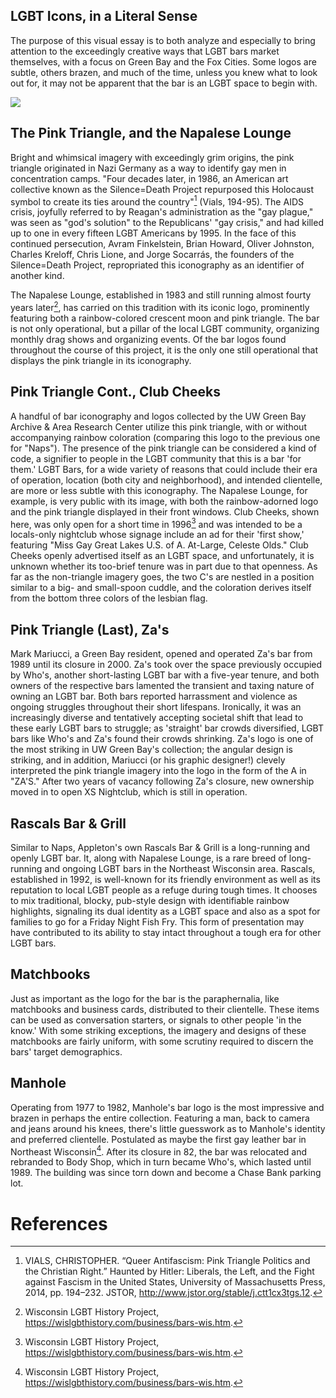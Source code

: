 ## LGBT Icons, in a Literal Sense

The purpose of this visual essay is to both analyze and especially to bring attention to the exceedingly creative ways that LGBT bars market themselves, with a focus on Green Bay and the Fox Cities. Some logos are subtle, others brazen, and much of the time, unless you knew what to look out for, it may not be apparent that the bar is an LGBT space to begin with.

<param ve-image 
       label="My World Hand-Drawn Flier" 
       description="Framed poster for My World, drawn by then-owner, Bob Hackl." 
       url="https://github.com/Votiaw09/Imagas/blob/main/Rainbow%20Over%20Wisconsin,%20My%20World%20flier.jpg?raw=true">

<a href="https://juncture-digital.org"><img src="https://juncture-digital.org/images/ve-button.png"></a>

<param ve-config 
       title="Where Everybody Knows Your Name: LGBT Bars in Northeast Wisconsin"
       author="Austin Votis"
       banner="https://github.com/Votiaw09/Imagas/blob/main/dh%20final%20banner.jpg?raw=true" 
       layout="vertical">

## The Pink Triangle, and the Napalese Lounge

Bright and whimsical imagery with exceedingly grim origins, the pink triangle originated in Nazi Germany as a way to identify gay men in concentration camps. "Four decades later, in 1986, an American art collective known as the Silence=Death Project repurposed this Holocaust symbol to create its ties around the country"[^1] (Vials, 194-95). The AIDS crisis, joyfully referred to by Reagan's administration as the "gay plague," was seen as "god's solution" to the Republicans' "gay crisis," and had killed up to one in every fifteen LGBT Americans by 1995. In the face of this continued persecution, Avram Finkelstein, Brian Howard, Oliver Johnston, Charles Kreloff, Chris Lione, and Jorge Socarrás, the founders of the Silence=Death Project, repropriated this iconography as an identifier of another kind.

<param ve-image 
       label="Silence=Death" 
       description="Slogan of the Silence=Death Project."  url="https://upload.wikimedia.org/wikipedia/commons/6/61/A_pink_triangle_against_a_black_backdrop_with_the_words_%27Silence%3DDeath%27_representing_an_advertisement_for_The_Silence_%3D_Death_Project_used_by_permission_by_ACT-UP%2C_The_AIDS_Coalition_To_Unleash_Power._Wellcome_L0052822.jpg">

The Napalese Lounge, established in 1983 and still running almost fourty years later[^2], has carried on this tradition with its iconic logo, prominently featuring both a rainbow-colored crescent moon and pink triangle. The bar is not only operational, but a pillar of the local LGBT community, organizing monthly drag shows and organizing events. Of the bar logos found throughout the course of this project, it is the only one still operational that displays the pink triangle in its iconography.

<param ve-image 
       label="Napalese Lounge Logo" 
       description="Logo of the Napalese Lounge in Green Bay" 
       url="https://github.com/Votiaw09/Imagas/blob/main/Copy%20of%20Eiler%20-%20Napalese%20Lounge%20Logo%20(1).jpg?raw=true">
       
<param ve-image 
       label="Napalese Lounge Bowling Team Shirts" 
       description="Logo of the Napalese Lounge on Bowling Shirts" 
       url="https://github.com/Votiaw09/Imagas/blob/main/Copy%20of%20Eiler%20-%20Naps%20Bowling%20League%201.jpg?raw=true">
       
<param ve-map title="Napalese Lounge, Initial Location 1983-2000" center="44.51130367738143, -88.0240842739042" zoom="12" 
<param ve-map-marker
       url="https://upload.wikimedia.org/wikipedia/commons/e/ed/Map_pin_icon.svg"
       coords="44.51130367738143, -88.0240842739042"
       size="47,64"
       iconAnchor="22, 94">
       
<param ve-map title="Napalese Lounge, Relocated 2000-Present" center="44.51131825254179, -87.99322045325613" zoom="16" 
<param ve-map-marker
       url="https://upload.wikimedia.org/wikipedia/commons/e/ed/Map_pin_icon.svg"
       coords="44.51131825254179, -87.99322045325613"
       size="47,64"
       iconAnchor="22, 94">

## Pink Triangle Cont., Club Cheeks

A handful of bar iconography and logos collected by the UW Green Bay Archive & Area Research Center utilize this pink triangle, with or without accompanying rainbow coloration (comparing this logo to the previous one for "Naps"). The presence of the pink triangle can be considered a kind of code, a signifier to people in the LGBT community that this is a bar 'for them.' LGBT Bars, for a wide variety of reasons that could include their era of operation, location (both city and neighborhood), and intended clientelle, are more or less subtle with this iconography. The Napalese Lounge, for example, is very public with its image, with both the rainbow-adorned logo and the pink triangle displayed in their front windows. Club Cheeks, shown here, was only open for a short time in 1996[^2] and was intended to be a locals-only nightclub whose signage include an ad for their 'first show,' featuring "Miss Gay Great Lakes U.S. of A. At-Large, Celeste Olds." Club Cheeks openly advertised itself as an LGBT space, and unfortunately, it is unknown whether its too-brief tenure was in part due to that openness. As far as the non-triangle imagery goes, the two C's are nestled in a position similar to a big- and small-spoon cuddle, and the coloration derives itself from the bottom three colors of the lesbian flag.
<param ve-image 
       label="Club Cheeks Logo" 
       description="T-shirt logo of Club Cheeks in Green Bay" 
       url="https://raw.githubusercontent.com/Votiaw09/Imagas/main/Votis%2C%20Austin002.jpg">
       
<param ve-map title="Club Cheeks" center="44.51445250891673, -88.02394858567011" zoom="16" 
       <param ve-map-marker
       url="https://upload.wikimedia.org/wikipedia/commons/e/ed/Map_pin_icon.svg"
       coords="44.51445250891673, -88.02394858567011"
       size="47,64"
       iconAnchor="22, 94">
       
## Pink Triangle (Last), Za's

Mark Mariucci, a Green Bay resident, opened and operated Za's bar from 1989 until its closure in 2000. Za's took over the space previously occupied by Who's, another short-lasting LGBT bar with a five-year tenure, and both owners of the respective bars lamented the transient and taxing nature of owning an LGBT bar. Both bars reported harrassment and violence as ongoing struggles throughout their short lifespans. Ironically, it was an increasingly diverse and tentatively accepting societal shift that lead to these early LGBT bars to struggle; as 'straight' bar crowds diversified, LGBT bars like Who's and Za's found their crowds shrinking. Za's logo is one of the most striking in UW Green Bay's collection; the angular design is striking, and in addition, Mariucci (or his graphic designer!) clevely interpreted the pink triangle imagery into the logo in the form of the A in "ZA'S." After two years of vacancy following Za's closure, new ownership moved in to open XS Nightclub, which is still in operation.

<param ve-image 
       label="Za's t-shirt logo" 
       description="A t-shirt design for Za's Bar, est. 1989-2000" 
       url="https://raw.githubusercontent.com/Votiaw09/Imagas/main/Za_s%20t-shirt.jpg">
       
<param ve-map title="Za's" center="44.51241440558864, -88.00110089180488" zoom="16" 
<param ve-map-marker
       url="https://upload.wikimedia.org/wikipedia/commons/e/ed/Map_pin_icon.svg"
       coords="44.51241440558864, -88.00110089180488"
       size="47,64"
       iconAnchor="22, 94">       
       
<param ve-image 
       label="XS Nightclub T-Shirt Logo" 
       description="A t-shirt for Club XS, presently operated." 
       url="https://github.com/Votiaw09/Imagas/blob/main/Votis,%20Austin005.jpg?raw=true">       

## Rascals Bar & Grill

Similar to Naps, Appleton's own Rascals Bar & Grill is a long-running and openly LGBT bar. It, along with Napalese Lounge, is a rare breed of long-running and ongoing LGBT bars in the Northeast Wisconsin area. Rascals, established in 1992, is well-known for its friendly environment as well as its reputation to local LGBT people as a refuge during tough times. It chooses to mix traditional, blocky, pub-style design with identifiable rainbow highlights, signaling its dual identity as a LGBT space and also as a spot for families to go for a Friday Night Fish Fry. This form of presentation may have contributed to its ability to stay intact throughout a tough era for other LGBT bars.

<param ve-image 
       label="Rascals 1990" 
       description="A group of people standing outside the Rascals Bar sign" 
       url="https://github.com/Votiaw09/Imagas/blob/main/Rascals%201990-1995001.jpg?raw=true">
<param ve-image 
       label="Rascals Business Card" 
       description="A color-printed business card for Rascals Bar & Grill featuring rainbow coloration." 
       url="https://github.com/Votiaw09/Imagas/blob/main/Votis,%20Austin009.jpg?raw=true">
       
<param ve-map title="Rascal's" center="44.27312962995819, -88.39693195088473" zoom="16" 
<param ve-map-marker
       url="https://upload.wikimedia.org/wikipedia/commons/e/ed/Map_pin_icon.svg"
       coords="44.27312962995819, -88.39693195088473"
       size="47,64"
       iconAnchor="22, 94">
       
## Matchbooks

Just as important as the logo for the bar is the paraphernalia, like matchbooks and business cards, distributed to their clientelle. These items can be used as conversation starters, or signals to other people 'in the know.' With some striking exceptions, the imagery and designs of these matchbooks are fairly uniform, with some scrutiny required to discern the bars' target demographics.

<param ve-image 
       label="A Smoker's Trip Down Memory Lane" 
       description="A collection of matchbooks from various local LGBT bars." 
       url="https://github.com/Votiaw09/Imagas/blob/main/Rainbow%20Over%20Wisconsin%20Smokers%20Trip%20Down%20Memory%20Lane.jpg?raw=true">
       
<param ve-image 
       label="Roxy's Matchbook" 
       description="A collection of matchbooks from various local LGBT bars." 
       url="https://github.com/Votiaw09/Imagas/blob/main/Roxy%20Lounge%20Matchbook.jpg?raw=true">
       
<param ve-image 
       label="Silver Saddles Saloon Matchbook" 
       description="A collection of matchbooks from various local LGBT bars." 
       url="https://github.com/Votiaw09/Imagas/blob/main/Rainbow%20Over%20Wisconsin,%20Silver%20Saddle%20Saloon%20matchbook.jpg?raw=true">       
       
## Manhole

Operating from 1977 to 1982, Manhole's bar logo is the most impressive and brazen in perhaps the entire collection. Featuring a man, back to camera and jeans around his knees, there's little guesswork as to Manhole's identity and preferred clientelle. Postulated as maybe the first gay leather bar in Northeast Wisconsin[^2]. After its closure in 82, the bar was relocated and rebranded to Body Shop, which in turn became Who's, which lasted until 1989. The building was since torn down and become a Chase Bank parking lot.

<param ve-image 
       label="Manhole T-Shirt" 
       description="A T-Shirt Logo for Manhole." 
       url="https://github.com/Votiaw09/Imagas/blob/main/Votis,%20Austin007.jpg?raw=true">
       
<param ve-image 
       label="Manhole Matchbook" 
       description="Matchbook for Manhole." 
       url="https://github.com/Votiaw09/Imagas/blob/main/Copy%20of%20Manhole%20Matchbook.jpg?raw=true">       
       
<param ve-map title="Manhole" center="44.51271080772991, -88.01721476233423" zoom="16" 
<param ve-map-marker
       url="https://upload.wikimedia.org/wikipedia/commons/e/ed/Map_pin_icon.svg"
       coords="44.51271080772991, -88.01721476233423"
       size="47,64"
       iconAnchor="22, 94">       

# References

[^1]: VIALS, CHRISTOPHER. “Queer Antifascism: Pink Triangle Politics and the Christian Right.” Haunted by Hitler: Liberals, the Left, and the Fight against Fascism in the United States, University of Massachusetts Press, 2014, pp. 194–232. JSTOR, http://www.jstor.org/stable/j.ctt1cx3tgs.12.
[^2]: Wisconsin LGBT History Project, https://wislgbthistory.com/business/bars-wis.htm.
